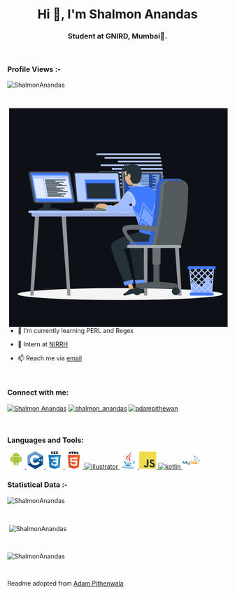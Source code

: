 <h1 align="center">Hi 👋, I'm Shalmon Anandas</h1>
<h3 align="center">Student at GNIRD, Mumbai🌟.</h3>

<br>

<p align="right"> <h3>Profile Views :-</h3> <img src="https://komarev.com/ghpvc/?username=ShalmonAnandas&style=flat-square"
    alt="ShalmonAnandas" /> 
  </p>
  
  <br>
  
<p><img align="right" src="https://github.com/ShalmonAnandas/ShalmonAnandas/blob/main/animation_500_kxa883sd.gif" alt="adam-pw" /></p>

- 🌱 I’m currently learning PERL and Regex

- 💼 Intern at [NIRRH](https://nirrh.res.in/)

- 📫 Reach me via [email](nashalanandas@gmail.com)
<br>
<h3 align="left">Connect with me:</h3>
<p align="left">
  <a href="https://www.linkedin.com/in/shalmon-anandas-466845206/" target="blank"><img align="center"
      src="https://raw.githubusercontent.com/rahuldkjain/github-profile-readme-generator/master/src/images/icons/Social/linked-in-alt.svg"
      alt="Shalmon Anandas" height="30" width="40" /></a>
  <a href="https://www.instagram.com/shalmon_anandas/" target="blank"><img align="center"
      src="https://raw.githubusercontent.com/rahuldkjain/github-profile-readme-generator/master/src/images/icons/Social/instagram.svg"
      alt="shalmon_anandas" height="30" width="40" /></a>
 <a href="https://www.twitch.tv/shalmonanandas" target="blank"><img align="center"
      src="https://raw.githubusercontent.com/rahuldkjain/github-profile-readme-generator/master/src/images/icons/Social/twitch.svg"
      alt="adampithewan" height="30" width="40" /></a>
</p>

<br>

<h3 align="left">Languages and Tools:</h3>
<p align="left"> 
<a href="https://developer.android.com" target="_blank" rel="noreferrer"> <img
      src="https://raw.githubusercontent.com/devicons/devicon/master/icons/android/android-original-wordmark.svg"
      alt="android" width="40" height="40" /> </a>      
<a href="https://www.w3schools.com/cpp/" target="_blank" rel="noreferrer">
    <img src="https://raw.githubusercontent.com/devicons/devicon/master/icons/cplusplus/cplusplus-original.svg"
      alt="cplusplus" width="40" height="40" /> </a> 
<a href="https://www.w3schools.com/css/" target="_blank"
    rel="noreferrer"> <img
      src="https://raw.githubusercontent.com/devicons/devicon/master/icons/css3/css3-original-wordmark.svg" alt="css3"
      width="40" height="40" /> </a> 
<a href="https://www.w3.org/html/" target="_blank" rel="noreferrer"> <img
      src="https://raw.githubusercontent.com/devicons/devicon/master/icons/html5/html5-original-wordmark.svg"
      alt="html5" width="40" height="40" /> </a> 
<a href="https://www.adobe.com/in/products/illustrator.html"
    target="_blank" rel="noreferrer"> <img
      src="https://www.vectorlogo.zone/logos/adobe_illustrator/adobe_illustrator-icon.svg" alt="illustrator" width="40"
      height="40" /> </a> 
<a href="https://www.java.com" target="_blank" rel="noreferrer"> <img
      src="https://raw.githubusercontent.com/devicons/devicon/master/icons/java/java-original.svg" alt="java" width="40"
      height="40" /> </a> 
<a href="https://developer.mozilla.org/en-US/docs/Web/JavaScript" target="_blank"
    rel="noreferrer"> <img
      src="https://raw.githubusercontent.com/devicons/devicon/master/icons/javascript/javascript-original.svg"
      alt="javascript" width="40" height="40" /> </a> 
<a href="https://kotlinlang.org" target="_blank" rel="noreferrer">
    <img src="https://www.vectorlogo.zone/logos/kotlinlang/kotlinlang-icon.svg" alt="kotlin" width="40" height="40" />
  </a> <a href="https://www.mysql.com/" target="_blank" rel="noreferrer"> <img
      src="https://raw.githubusercontent.com/devicons/devicon/master/icons/mysql/mysql-original-wordmark.svg"
      alt="mysql" width="40" height="40" /> </a> </a> 
      
<br>

<h3>Statistical Data :-</h3>
<p><img align="center"
    src="https://github-readme-stats.vercel.app/api/top-langs?username=ShalmonAnandas&show_icons=true&locale=en&bg_color=0d1117&text_color=ffffff&layout=compact"
    alt="ShalmonAnandas" 
    bg_color=#808080/></p>

<br>

<p>&nbsp;<img align="center" src="https://github-readme-stats.vercel.app/api?username=ShalmonAnandas&show_icons=true&locale=en&bg_color=0d1117&text_color=ffffff&repo=convoychat"
    alt="ShalmonAnandas" /></p>

<br>

<p><img align="center" src="https://github-readme-streak-stats.herokuapp.com/?user=ShalmonAnandas&theme=dark&background=0d1117&date_format=M%20j%5B%2C%20Y%5D" alt="ShalmonAnandas" /></p>
      
<p align="left"> <a href="https://twitter.com/" target="blank"><img
      src="https://img.shields.io/twitter/follow/?logo=twitter&style=for-the-badge" alt="" /></a> </p>

Readme adopted from [Adam Pithenwala](https://github.com/Adam-pw)

